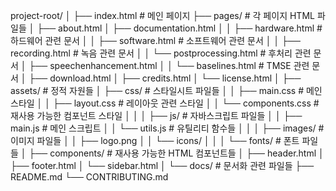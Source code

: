 project-root/
│
├── index.html              # 메인 페이지
├── pages/                  # 각 페이지 HTML 파일들
│   ├── about.html
│   ├── documentation.html
│   │   ├── hardware.html   # 하드웨어 관련 문서
│   │   ├── software.html  # 소프트웨어 관련 문서
│   │   ├── recording.html  # 녹음 관련 문서
│   │   └── postprocessing.html  # 후처리 관련 문서
│   ├── speechenhancement.html
│   │   └── baselines.html      # TMSE 관련 문서
│   ├── download.html
│   ├── credits.html
│   └── license.html
│
├── assets/                 # 정적 자원들
│   ├── css/               # 스타일시트 파일들
│   │   ├── main.css      # 메인 스타일
│   │   ├── layout.css    # 레이아웃 관련 스타일
│   │   └── components.css # 재사용 가능한 컴포넌트 스타일
│   │
│   ├── js/                # 자바스크립트 파일들
│   │   ├── main.js       # 메인 스크립트
│   │   └── utils.js      # 유틸리티 함수들
│   │
│   ├── images/            # 이미지 파일들
│   │   ├── logo.png
│   │   └── icons/
│   │
│   └── fonts/             # 폰트 파일들
│
├── components/             # 재사용 가능한 HTML 컴포넌트들
│   ├── header.html
│   ├── footer.html
│   └── sidebar.html
│
└── docs/                   # 문서화 관련 파일들
    ├── README.md
    └── CONTRIBUTING.md